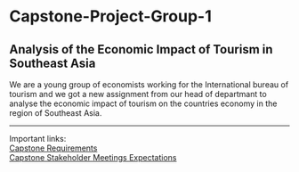 # Capstone-Project-Group-1
## Analysis of the Economic Impact of Tourism in Southeast Asia
We are a young group of economists working for the International bureau of tourism and we got a new assignment from our head of departmant to analyse the economic impact of tourism on the countries economy in the region of Southeast Asia.  

  ---
Important links:  
[Capstone Requirements](https://docs.google.com/document/d/1k67nkHJBhoNxMBSUH3J3Ng36t4p1zm9O/edit#heading=h.gjdgxs)  
[Capstone Stakeholder Meetings Expectations](https://docs.google.com/document/d/1RyogQJ6WnbqDS4yKb0wl49HEDsf5ShkOLlloxtr8u_M/edit)
